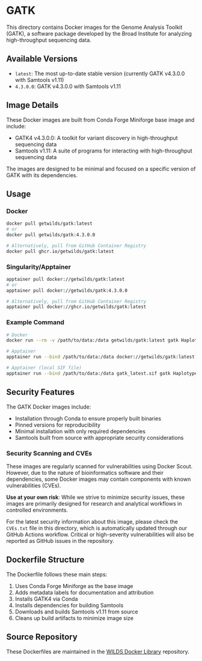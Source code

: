 # GATK

This directory contains Docker images for the Genome Analysis Toolkit (GATK), a software package developed by the Broad Institute for analyzing high-throughput sequencing data.

## Available Versions

- `latest`: The most up-to-date stable version (currently GATK v4.3.0.0 with Samtools v1.11)
- `4.3.0.0`: GATK v4.3.0.0 with Samtools v1.11

## Image Details

These Docker images are built from Conda Forge Miniforge base image and include:

- GATK4 v4.3.0.0: A toolkit for variant discovery in high-throughput sequencing data
- Samtools v1.11: A suite of programs for interacting with high-throughput sequencing data

The images are designed to be minimal and focused on a specific version of GATK with its dependencies.

## Usage

### Docker

```bash
docker pull getwilds/gatk:latest
# or
docker pull getwilds/gatk:4.3.0.0

# Alternatively, pull from GitHub Container Registry
docker pull ghcr.io/getwilds/gatk:latest
```

### Singularity/Apptainer

```bash
apptainer pull docker://getwilds/gatk:latest
# or
apptainer pull docker://getwilds/gatk:4.3.0.0

# Alternatively, pull from GitHub Container Registry
apptainer pull docker://ghcr.io/getwilds/gatk:latest
```

### Example Command

```bash
# Docker
docker run --rm -v /path/to/data:/data getwilds/gatk:latest gatk HaplotypeCaller -R reference.fa -I input.bam -O output.vcf

# Apptainer
apptainer run --bind /path/to/data:/data docker://getwilds/gatk:latest gatk HaplotypeCaller -R reference.fa -I input.bam -O output.vcf

# Apptainer (local SIF file)
apptainer run --bind /path/to/data:/data gatk_latest.sif gatk HaplotypeCaller -R reference.fa -I input.bam -O output.vcf
```

## Security Features

The GATK Docker images include:

- Installation through Conda to ensure properly built binaries
- Pinned versions for reproducibility
- Minimal installation with only required dependencies
- Samtools built from source with appropriate security considerations

### Security Scanning and CVEs

These images are regularly scanned for vulnerabilities using Docker Scout. However, due to the nature of bioinformatics software and their dependencies, some Docker images may contain components with known vulnerabilities (CVEs).

**Use at your own risk**: While we strive to minimize security issues, these images are primarily designed for research and analytical workflows in controlled environments.

For the latest security information about this image, please check the `CVEs.txt` file in this directory, which is automatically updated through our GitHub Actions workflow. Critical or high-severity vulnerabilities will also be reported as GitHub issues in the repository.

## Dockerfile Structure

The Dockerfile follows these main steps:

1. Uses Conda Forge Miniforge as the base image
2. Adds metadata labels for documentation and attribution
3. Installs GATK4 via Conda
4. Installs dependencies for building Samtools
5. Downloads and builds Samtools v1.11 from source
6. Cleans up build artifacts to minimize image size

## Source Repository

These Dockerfiles are maintained in the [WILDS Docker Library](https://github.com/getwilds/wilds-docker-library) repository.
